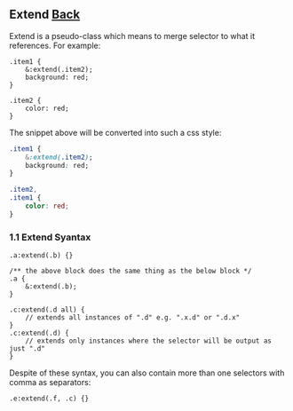 ## Extend [Back](./../less.md)

Extend is a pseudo-class which means to merge selector to what it references. For example:

```less
.item1 {
    &:extend(.item2);
    background: red;
}

.item2 {
    color: red;
}
```

The snippet above will be converted into such a css style:

```css
.item1 {
    &:extend(.item2);
    background: red;
}

.item2,
.item1 {
    color: red;
}
```

### 1.1 Extend Syantax

```less
.a:extend(.b) {}

/** the above block does the same thing as the below block */
.a {
    &:extend(.b);
}
```

```less
.c:extend(.d all) {
    // extends all instances of ".d" e.g. ".x.d" or ".d.x"
}
.c:extend(.d) {
    // extends only instances where the selector will be output as just ".d"
}
```

Despite of these syntax, you can also contain more than one selectors with comma as separators:


```less
.e:extend(.f, .c) {}
```

